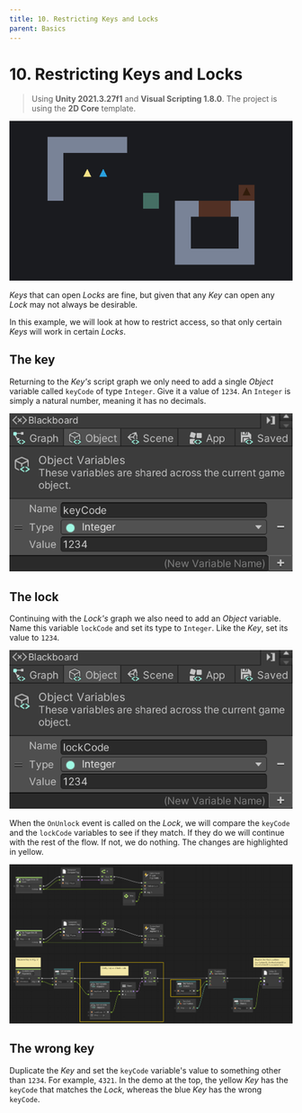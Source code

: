 ```yaml
---
title: 10. Restricting Keys and Locks
parent: Basics
---
```


# 10. Restricting Keys and Locks

> Using **Unity 2021.3.27f1** and **Visual Scripting 1.8.0**. The project is using the **2D Core** template.

![Demo](./demo.gif)

*Keys* that can open *Locks* are fine, but given that any *Key* can open any *Lock* may not always be desirable.

In this example, we will look at how to restrict access, so that only certain *Keys* will work in certain *Locks*.

## The key

Returning to the *Key's* script graph we only need to add a single *Object* variable called `keyCode` of type `Integer`. Give it a value of `1234`. An `Integer` is simply a natural number, meaning it has no decimals. 

<img src="./key-variables-2x.webp" srcset="./key-variables-2x.webp 2x" alt="Key Variables">

## The lock

Continuing with the *Lock's* graph we also need to add an *Object* variable. Name this variable `lockCode` and set its type to `Integer`. Like the *Key*, set its value to `1234`.

<img src="./lock-variables-2x.webp" srcset="./lock-variables-2x.webp 2x" alt="Lock Variables">

When the `OnUnlock` event is called on the *Lock*, we will compare the `keyCode` and the `lockCode` variables to see if they match. If they do we will continue with the rest of the flow. If not, we do nothing. The changes are highlighted in yellow.

[<img src="./lock-graph-2x.webp" srcset="./lock-graph-2x.webp 2x" alt="Lock Graph">](./lock-graph-2x.webp)

## The wrong key

Duplicate the *Key* and set the `keyCode` variable's value to something other than `1234`. For example, `4321`. In the demo at the top, the yellow *Key* has the `keyCode` that matches the *Lock*, whereas the blue *Key* has the wrong `keyCode`.